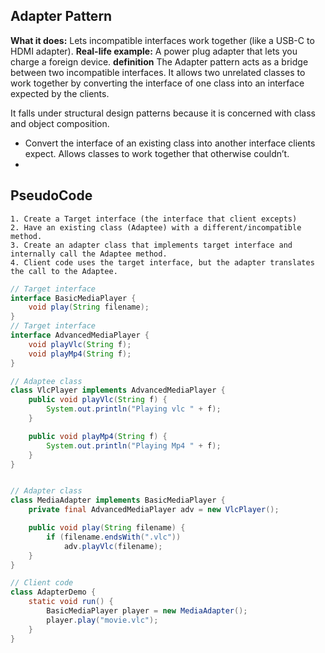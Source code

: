 ## Adapter Pattern

**What it does:** Lets incompatible interfaces work together (like a USB-C to HDMI adapter).
**Real-life example:** A power plug adapter that lets you charge a foreign device.
**definition** The Adapter pattern acts as a bridge between two incompatible interfaces.
It allows two unrelated classes to work together by converting the interface of one class into an interface expected by
the clients.

It falls under structural design patterns because it is concerned with class and object composition.

- Convert the interface of an existing class into another interface clients expect. Allows classes to work together that
  otherwise couldn’t.
- 
## PseudoCode
```text
1. Create a Target interface (the interface that client excepts)
2. Have an existing class (Adaptee) with a different/incompatible method.
3. Create an adapter class that implements target interface and internally call the Adaptee method.
4. Client code uses the target interface, but the adapter translates the call to the Adaptee. 
```
```java
// Target interface
interface BasicMediaPlayer {
    void play(String filename);
}
// Target interface
interface AdvancedMediaPlayer {
    void playVlc(String f);
    void playMp4(String f);
}

// Adaptee class
class VlcPlayer implements AdvancedMediaPlayer {
    public void playVlc(String f) {
        System.out.println("Playing vlc " + f);
    }

    public void playMp4(String f) {
        System.out.println("Playing Mp4 " + f);
    }
}


// Adapter class
class MediaAdapter implements BasicMediaPlayer {
    private final AdvancedMediaPlayer adv = new VlcPlayer();

    public void play(String filename) {
        if (filename.endsWith(".vlc")) 
            adv.playVlc(filename);
    }
}

// Client code
class AdapterDemo {
    static void run() {
        BasicMediaPlayer player = new MediaAdapter();
        player.play("movie.vlc");
    }
}
```
    